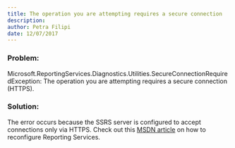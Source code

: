 ```yaml
---
title: The operation you are attempting requires a secure connection
description: 
author: Petra Filipi
date: 12/07/2017
---
```


### Problem:
Microsoft.ReportingServices.Diagnostics.Utilities.SecureConnectionRequiredException: The operation you are attempting requires a secure connection (HTTPS).

### Solution:
The error occurs because the SSRS server is configured to accept connections only via HTTPS. Check out this [MSDN article](https://support.microsoft.com/en-us/help/2011889/error-setup-failed-to-validate-specified-reporting-services-report-server-occurs-when-you-install-microsoft-dynamics-crm) on how to reconfigure Reporting Services.
